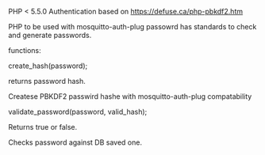 PHP < 5.5.0 Authentication based on https://defuse.ca/php-pbkdf2.htm

PHP to be used with mosquitto-auth-plug passowrd has standards to check and generate passwords.

functions:

create_hash(password);

returns password hash.

Createse PBKDF2 passwird hashe with mosquitto-auth-plug compatability

validate_password(password, valid_hash);

Returns true or false.

Checks password against DB saved one.
